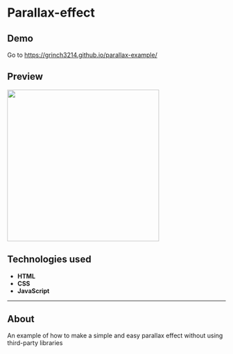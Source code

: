 # Parallax-effect

## Demo
 Go to https://grinch3214.github.io/parallax-example/

 ## Preview

<img src="https://github.com/Grinch3214/parallax-example/blob/main/screenshots/1.gif" height="350" />

## Technologies used

- **HTML**
- **CSS**
- **JavaScript**

---

## About
An example of how to make a simple and easy parallax effect without using third-party libraries